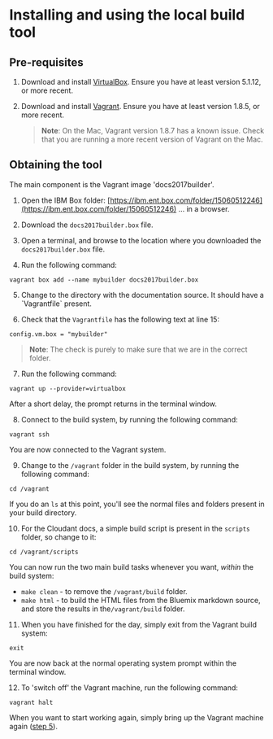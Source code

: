 # Installing and using the local build tool

## Pre-requisites

1.  Download and install [VirtualBox](https://www.virtualbox.org/wiki/Downloads).
    Ensure you have at least version 5.1.12, or more recent.
  
2.  Download and install [Vagrant](https://www.vagrantup.com/downloads.html).
    Ensure you have at least version 1.8.5, or more recent.
    
    >   **Note**: On the Mac, Vagrant version 1.8.7 has a known issue. Check that you are running a more recent version of Vagrant on the Mac.

## Obtaining the tool

The main component is the Vagrant image 'docs2017builder'.

1.  Open the IBM Box folder:
    [https://ibm.ent.box.com/folder/15060512246](https://ibm.ent.box.com/folder/15060512246)
    ... in a browser.

2.  Download the `docs2017builder.box` file.

3.  Open a terminal, and browse to the location where you downloaded the `docs2017builder.box` file.

4.  Run the following command:

```
vagrant box add --name mybuilder docs2017builder.box
```

5.  <div id="newday"></div>Change to the directory with the documentation source.
    It should have a `Vagrantfile` present.

6.  Check that the `Vagrantfile` has the following text at line 15:

```
config.vm.box = "mybuilder"
```

>   **Note**: The check is purely to make sure that we are in the correct folder.
    
7.  Run the following command:

```
vagrant up --provider=virtualbox
```

After a short delay, the prompt returns in the terminal window.

8.  Connect to the build system, by running the following command:

```
vagrant ssh
```

You are now connected to the Vagrant system.

9.  Change to the `/vagrant` folder in the build system, by running the following command:

```
cd /vagrant
```

If you do an `ls` at this point, you'll see the normal files and folders
present in your build directory.

10. For the Cloudant docs,
    a simple build script is present in the `scripts` folder,
    so change to it:

```
cd /vagrant/scripts
```

You can now run the two main build tasks whenever you want, _within_ the build system:

-   `make clean` - to remove the `/vagrant/build` folder.
-   `make html` - to build the HTML files from the Bluemix markdown source,
    and store the results in the`/vagrant/build` folder.
     
11. When you have finished for the day, simply exit from the Vagrant build system:

```
exit
```

You are now back at the normal operating system prompt within the terminal window.

12. To 'switch off' the Vagrant machine, run the following command:

```
vagrant halt
```

When you want to start working again,
simply bring up the Vagrant machine again ([step 5](#newday)).
